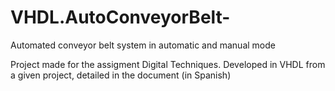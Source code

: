 # VHDL.AutoConveyorBelt-
Automated conveyor belt system in automatic and manual mode

Project made for the assigment Digital Techniques.
Developed in VHDL from a given project, detailed in the document (in Spanish)
